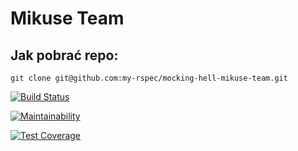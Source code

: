 # Mikuse Team

## Jak pobrać repo:
`git clone git@github.com:my-rspec/mocking-hell-mikuse-team.git`

[![Build Status](https://travis-ci.org/my-rspec/mocking-hell-mikuse-team.svg?branch=master)](https://travis-ci.org/my-rspec/mocking-hell-mikuse-team)

[![Maintainability](https://api.codeclimate.com/v1/badges/9dbd04fdfe072b95d34b/maintainability)](https://codeclimate.com/github/my-rspec/mocking-hell-mikuse-team/maintainability)

[![Test Coverage](https://api.codeclimate.com/v1/badges/9dbd04fdfe072b95d34b/test_coverage)](https://codeclimate.com/github/my-rspec/mocking-hell-mikuse-team/test_coverage)
